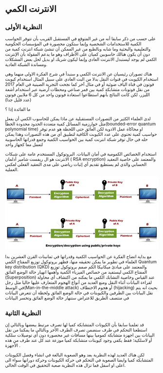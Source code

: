 # الانترنت الكمي

## النظرية الأولى 

على حسب من ذكر سابقا أنه من غير المتوقع في المستقبل القريب بأن تتوفر الحواسب الكمية للاستخدامات الشخصية وإنما ستكون محصورة في المؤسسات الحكومية والتعليمية والبحثية وما شابه وبالطبع من غير الممكن أن تنشئ شبكة انترنت كمية من دون أن يكون هنالك حاسوبين كميان على الأطراف وهو ما يدعم المقولة بأن الإنترنت الكمي لم يوجد ليستبدل الانترنت العادي وإنما ليكون شريك او بديل لحل بعض المشكلات ومساندة الشبكة العادية.

هناك تصوران رئيسيان عن الانترنت الكمي و سنبدأ في شرح الفكرة الاولى منهما وهي استخدام الكيوبت في قنوات النقل بدلا من البت العادي  على سبيل المثال استخدام كيوبت فوتون في قناة الياف ضوئية أو في مثال آخر كما نجحت التجربة الصينية في العام 2017 من نقل فوتونات متشابكة كمية بين قمر صناعي ومحطات أرضية عبر استخدام أشعة الليزر، لكن كانت النتائج بأنهم استطاعوا استعادة فوتون واحد من كل 6 ملايين فوتون (عدد قليل جدا)

ما الفائدة إذا ؟


لدى العلماء الكثير من التصورات المستقبلية عن ماذا يمكن للحاسوب الكمي أن يفعل مثل خوارزمية المسائل كمية متعددة الحدود محدودة الخطأ(bounded-error quantum polynomial time) او محاكاة عمل الادوية لكن العائق حتى اللحظة هو عدم توفر حواسيب كمية تحتوي على عدد الكيوبت الكافية لتطبيق أي من هذه التصورات وهذا يمكن حله في حال توفر شبكة انترنت كمية بين الحواسيب الكمية وجمع قدراتها الحاسوبية لتعمل معا كجهاز واحد 

استخدام الخصائص الكمومية في أمان البيانات.
البروتوكول المستخدم عامة على شبكات الانترنت هو ال ريفست شامير أدلمان ( RSA encryption) والمعتمد على خاصية التعقيد الحسابي والذي لم يستطيع تقديم أي إثبات رياضي على مدى التعقيد الفعلي لعكس العملية.



![](/docfx_project/images/Encryption.png)


مع بداية اتضاح الفكرة عن الحواسيب الكمية وقدراتها في ثمانينات القرن العشرين بدا العلماء في تطوير ما يمكن تحقيقه منها، فظهر بروتوكول توزيع المفتاح الكمي Quantum key distribution (QKD) والمعتمد على مبادئ ميكانيكا الكم
صمم بروتوكول توزيع المفتاح الكمي ليستفيد من خصائص الفيزياء الكمية وأهمها انهيار حالة الوضع الفائق (Superposition) عند القياس وخاصية التشابك الكمي ما يمكنه من اكتشاف أي محاولة لقراءة البيانات أثناء النقل ومنع العديد من أنواع الهجوم المتعارف عليها حاليا مثل رجل في الوسط(Man-in-the-middle attack) أو هجوم الاختطاف (hijacking) بحيث انه يتم نقل البيانات بين الطرفين والكيوبتات في حالة الوضع الفائق ولحظة أن تتعرض البيانات في منتصف الطريق للاعتراض ستنهار حالة الوضع الفائق وتخسر البيانات 


## النظرية الثانية

قد تعلمنا سابقا بأن الكيوتات المتشابكة كميا لها تصرف مرتبط ببعضها وبالتالي إن استطعنا التحكم في طرف سنضمن تصرف الطرف الآخر وبالتالي ما يمكننا من نقل البيانات بين اجهزة متشابكة كموميا بينها مسافات غير محصورة دون أي توصيلات سلكية أو لاسلكية؛ فقط يكفي وجود كيوبتات متشابكة كميا موزعة عند كل عند طرف من هذه الأجهزة .

لكن هناك العديد لهذه النظرية بعد وهو الصعوبة البالغة في انشاء وفصل الكيوبتات المتشابكة كميا وايضا الصعوبة في التحكم في حركة الكيوبتات وحركة دورانها سواء الى اعلى او اسفل
فما تزال هذه النظرية صعبة التحقيق في الوقت الحالي.
